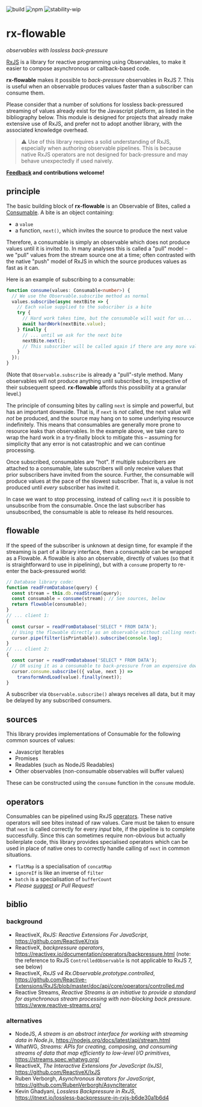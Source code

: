 ![build](https://github.com/gsvarovsky/rx-flowable/actions/workflows/node.js.yml/badge.svg)
![npm](https://img.shields.io/npm/v/rx-flowable)
![stability-wip](https://img.shields.io/badge/stability-work_in_progress-lightgrey.svg)

# rx-flowable

_observables with lossless back-pressure_

[RxJS](https://rxjs.dev/) is a library for reactive programming using Observables, to make it easier to compose asynchronous or callback-based code.
 
**rx-flowable** makes it possible to _back-pressure_ observables in RxJS 7. This is useful when an observable produces values faster than a subscriber can consume them.

Please consider that a number of solutions for lossless back-pressured streaming of values already exist for the Javascript platform, as listed in the bibliography below. This module is designed for projects that already make extensive use of RxJS, and prefer not to adopt another library, with the associated knowledge overhead.

> ⚠️ Use of this library requires a solid understanding of RxJS, especially when authoring observable pipelines. This is because native RxJS operators are not designed for back-pressure and may behave unexpectedly if used naively.

**[Feedback](https://github.com/gsvarovsky/rx-flowable/issues) and contributions welcome!**

## principle

The basic building block of **rx-flowable** is an Observable of Bites, called a [Consumable](src/index.ts). A bite is an object containing:
- a `value`
- a function, `next()`, which invites the source to produce the next value

Therefore, a consumable is simply an observable which does not produce values until it is invited to. In many analyses this is called a "pull" model – we "pull" values from the stream source one at a time; often contrasted with the native "push" model of RxJS in which the source produces values as fast as it can.

Here is an example of subscribing to a consumable:

```ts
function consume(values: Consumable<number>) {
  // We use the Observable.subscribe method as normal
  values.subscribe(async nextBite => {
    // Each value supplied to the subscriber is a bite
    try {
      // Hard work takes time, but the consumable will wait for us...
      await hardWork(nextBite.value);
    } finally {
      // ... until we ask for the next bite
      nextBite.next();
      // This subscriber will be called again if there are any more values
    }
  });
}
```

(Note that `Observable.subscribe` is already a "pull"-style method. Many observables will not produce anything until subscribed to, irrespective of their subsequent speed. **rx-flowable** affords this possibility at a granular level.)

The principle of consuming bites by calling `next` is simple and powerful, but has an important downside. That is, if `next` is _not_ called, the next value will _not_ be produced, and the source may hang on to some underlying resource indefinitely. This means that consumables are generally more prone to resource leaks than observables. In the example above, we take care to wrap the hard work in a try-finally block to mitigate this – assuming for simplicity that any error is not catastrophic and we can continue processing.

Once subscribed, consumables are "hot". If multiple subscribers are attached to a consumable, late subscribers will only receive values that prior subscribers have invited from the source. Further, the consumable will produce values at the pace of the slowest subscriber. That is, a value is not produced until _every_ subscriber has invited it.

In case we want to stop processing, instead of calling `next` it is possible to unsubscribe from the consumable. Once the last subscriber has unsubscribed, the consumable is able to release its held resources.

## flowable

If the speed of the subscriber is unknown at design time, for example if the streaming is part of a library interface, then a consumable can be wrapped as a Flowable. A flowable is also an observable, directly of values (so that it is straightforward to use in pipelining), but with a `consume` property to re-enter the back-pressured world:

```js
// Database library code:
function readFromDatabase(query) {
  const stream = this.db.readStream(query);
  const consumable = consume(stream); // See sources, below
  return flowable(consumable);
}
// ... client 1:
{
  const cursor = readFromDatabase('SELECT * FROM DATA');
  // Using the flowable directly as an observable without calling next()
  cursor.pipe(filter(isPrintable)).subscribe(console.log);
}
// ... client 2:
{
  const cursor = readFromDatabase('SELECT * FROM DATA');
  // OR using it as a consumable to back-pressure from an expensive downstream
  cursor.consume.subscribe(({ value, next }) =>
    transformAndLoad(value).finally(next));
}
```

A subscriber via `Observable.subscribe()` always receives all data, but it may be delayed by any subscribed consumers.

## sources

This library provides implementations of Consumable for the following common sources of values:

- Javascript Iterables
- Promises
- Readables (such as NodeJS Readables)
- Other observables (non-consumable observables will buffer values)

These can be constructed using the `consume` function in the `consume` module.

## operators

Consumables can be pipelined using RxJS [operators](https://rxjs.dev/guide/operators). These native operators will see bites instead of raw values. Care must be taken to ensure that `next` is called correctly for every _input_ bite, if the pipeline is to complete successfully. Since this can sometimes require non-obvious but actually boilerplate code, this library provides specialised operators which can be used in place of native ones to correctly handle calling of `next` in common situations.

- `flatMap` is a specialisation of `concatMap`
- `ignoreIf` is like an inverse of `filter` 
- `batch` is a specialisation of `bufferCount`
- _Please [suggest](https://github.com/gsvarovsky/rx-flowable/issues) or Pull Request!_

## biblio

### background

- ReactiveX, _RxJS: Reactive Extensions For JavaScript_, https://github.com/ReactiveX/rxjs
- ReactiveX, _backpressure operators_, https://reactivex.io/documentation/operators/backpressure.html (note: the reference to RxJS `ControlledObservable` is not applicable to RxJS 7, see below)
- ReactiveX, _RxJS v4 Rx.Observable.prototype.controlled_, https://github.com/Reactive-Extensions/RxJS/blob/master/doc/api/core/operators/controlled.md
- Reactive Streams, _Reactive Streams is an initiative to provide a standard for asynchronous stream processing with non-blocking back pressure._ https://www.reactive-streams.org/

### alternatives

- NodeJS, _A stream is an abstract interface for working with streaming data in Node.js_, https://nodejs.org/docs/latest/api/stream.html
- WhatWG, _Streams: APIs for creating, composing, and consuming streams of data that map efficiently to low-level I/O primitives_, https://streams.spec.whatwg.org/
- ReactiveX, _The Interactive Extensions for JavaScript (IxJS)_, https://github.com/ReactiveX/IxJS
- Ruben Verborgh, _Asynchronous iterators for JavaScript_, https://github.com/RubenVerborgh/AsyncIterator
- Kevin Ghadyani, _Lossless Backpressure in RxJS_, https://itnext.io/lossless-backpressure-in-rxjs-b6de30a1b6d4